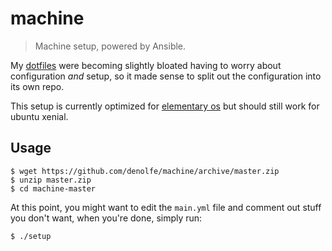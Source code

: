 # machine

> Machine setup, powered by Ansible.

My [dotfiles](https://github.com/denolfe/dotfiles) were becoming slightly bloated having to worry about configuration *and* setup, so it made sense to split out the configuration into its own repo.

This setup is currently optimized for [elementary os](https://elementary.io/) but should still work for ubuntu xenial.

## Usage

```console
$ wget https://github.com/denolfe/machine/archive/master.zip
$ unzip master.zip
$ cd machine-master
```

At this point, you might want to edit the `main.yml` file and comment
out stuff you don't want, when you're done, simply run:

```console
$ ./setup
```
